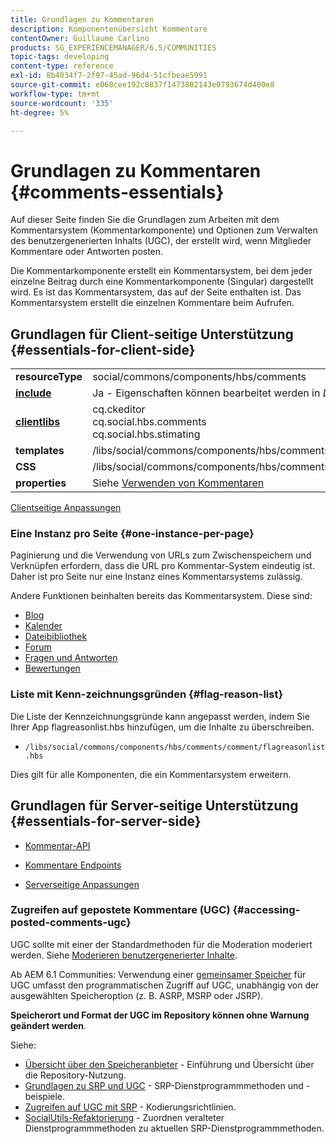 ```yaml
---
title: Grundlagen zu Kommentaren
description: Komponentenübersicht Kommentare
contentOwner: Guillaume Carlino
products: SG_EXPERIENCEMANAGER/6.5/COMMUNITIES
topic-tags: developing
content-type: reference
exl-id: 8b4034f7-2f97-45ad-96d4-51cfbeae5991
source-git-commit: e068cee192c0837f1473802143e0793674d400e8
workflow-type: tm+mt
source-wordcount: '335'
ht-degree: 5%

---
```


# Grundlagen zu Kommentaren {#comments-essentials}

Auf dieser Seite finden Sie die Grundlagen zum Arbeiten mit dem Kommentarsystem (Kommentarkomponente) und Optionen zum Verwalten des benutzergenerierten Inhalts (UGC), der erstellt wird, wenn Mitglieder Kommentare oder Antworten posten.

Die Kommentarkomponente erstellt ein Kommentarsystem, bei dem jeder einzelne Beitrag durch eine Kommentarkomponente (Singular) dargestellt wird. Es ist das Kommentarsystem, das auf der Seite enthalten ist. Das Kommentarsystem erstellt die einzelnen Kommentare beim Aufrufen.

## Grundlagen für Client-seitige Unterstützung {#essentials-for-client-side}

<table>
 <tbody>
  <tr>
   <td> <strong>resourceType</strong></td>
   <td> social/commons/components/hbs/comments</td>
  </tr>
  <tr>
   <td> <a href="scf.md#add-or-include-a-communities-component"><strong>include</strong></a></td>
   <td>Ja - Eigenschaften können bearbeitet werden in <i>Design </i>mode</td>
  </tr>
  <tr>
   <td> <a href="client-customize.md#clientlibs-for-scf"><strong>clientlibs</strong></a></td>
   <td>cq.ckeditor<br /> cq.social.hbs.comments<br /> cq.social.hbs.stimating</td>
  </tr>
  <tr>
   <td> <strong>templates</strong></td>
   <td> /libs/social/commons/components/hbs/comments/comments.hbs<br /> </td>
  </tr>
  <tr>
   <td> <strong>CSS</strong></td>
   <td> /libs/social/commons/components/hbs/comments/clientlibs/commentsystem.css</td>
  </tr>
  <tr>
   <td><strong> properties</strong></td>
   <td> Siehe <a href="comments.md">Verwenden von Kommentaren</a></td>
  </tr>
 </tbody>
</table>

[Clientseitige Anpassungen](client-customize.md)

### Eine Instanz pro Seite {#one-instance-per-page}

Paginierung und die Verwendung von URLs zum Zwischenspeichern und Verknüpfen erfordern, dass die URL pro Kommentar-System eindeutig ist. Daher ist pro Seite nur eine Instanz eines Kommentarsystems zulässig.

Andere Funktionen beinhalten bereits das Kommentarsystem. Diese sind:

* [Blog](blog-developer-basics.md)
* [Kalender](calendar-basics-for-developers.md)
* [Dateibibliothek](essentials-file-library.md)
* [Forum](essentials-forum.md)
* [Fragen und Antworten](qna-essentials.md)
* [Bewertungen](reviews-basics.md)

### Liste mit Kenn-zeichnungsgründen {#flag-reason-list}

Die Liste der Kennzeichnungsgründe kann angepasst werden, indem Sie Ihrer App flagreasonlist.hbs hinzufügen, um die Inhalte zu überschreiben.

* `/libs/social/commons/components/hbs/comments/comment/flagreasonlist.hbs`

Dies gilt für alle Komponenten, die ein Kommentarsystem erweitern.

## Grundlagen für Server-seitige Unterstützung {#essentials-for-server-side}

* [Kommentar-API](https://developer.adobe.com/experience-manager/reference-materials/6-5/javadoc/com/adobe/cq/social/commons/comments/api/package-summary.html)

* [Kommentare Endpoints](https://developer.adobe.com/experience-manager/reference-materials/6-5/javadoc/com/adobe/cq/social/commons/comments/endpoints/package-summary.html)

* [Serverseitige Anpassungen](server-customize.md)

### Zugreifen auf gepostete Kommentare (UGC) {#accessing-posted-comments-ugc}

UGC sollte mit einer der Standardmethoden für die Moderation moderiert werden.
Siehe [Moderieren benutzergenerierter Inhalte](moderate-ugc.md).

Ab AEM 6.1 Communities: Verwendung einer [gemeinsamer Speicher](working-with-srp.md) für UGC umfasst den programmatischen Zugriff auf UGC, unabhängig von der ausgewählten Speicheroption (z. B. ASRP, MSRP oder JSRP).

**Speicherort und Format der UGC im Repository können ohne Warnung geändert werden**.

Siehe:

* [Übersicht über den Speicheranbieter](srp.md) - Einführung und Übersicht über die Repository-Nutzung.
* [Grundlagen zu SRP und UGC](srp-and-ugc.md) - SRP-Dienstprogrammmethoden und -beispiele.
* [Zugreifen auf UGC mit SRP](accessing-ugc-with-srp.md) - Kodierungsrichtlinien.
* [SocialUtils-Refaktorierung](socialutils.md) - Zuordnen veralteter Dienstprogrammmethoden zu aktuellen SRP-Dienstprogrammmethoden.
